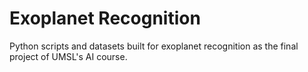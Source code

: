 # Exoplanet Recognition
Python scripts and datasets built for exoplanet recognition as the final project of UMSL's AI course.
